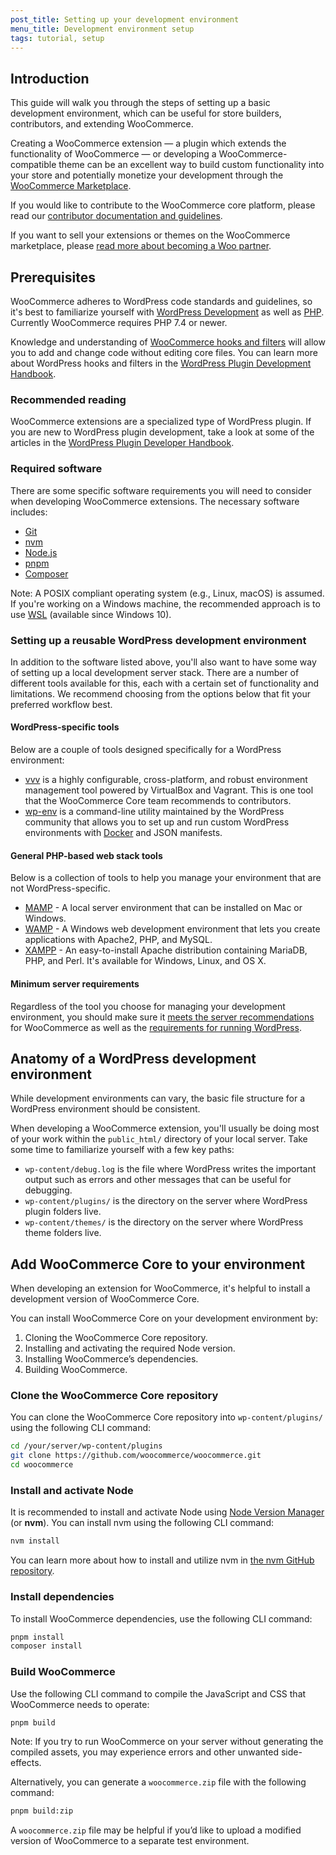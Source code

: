 ```yaml
---
post_title: Setting up your development environment
menu_title: Development environment setup
tags: tutorial, setup
---
```


## Introduction

This guide will walk you through the steps of setting up a basic development environment, which can be useful for store builders, contributors, and extending WooCommerce.

Creating a WooCommerce extension — a plugin which extends the functionality of WooCommerce — or developing a WooCommerce-compatible theme can be an excellent way to build custom functionality into your store and potentially monetize your development through the [WooCommerce Marketplace](https://woocommerce.com/products/?utm_source=wooextdevguide). 

If you would like to contribute to the WooCommerce core platform, please read our [contributor documentation and guidelines](https://github.com/woocommerce/woocommerce/wiki/How-to-set-up-WooCommerce-development-environment).

If you want to sell your extensions or themes on the WooCommerce marketplace, please [read more about becoming a Woo partner](https://woocommerce.com/partners/?utm_source=wooextdevguide).

## Prerequisites

WooCommerce adheres to WordPress code standards and guidelines, so it's best to familiarize yourself with [WordPress Development](https://learn.wordpress.org/tutorial/introduction-to-wordpress/) as well as [PHP](https://www.php.net/). Currently WooCommerce requires PHP 7.4 or newer.

Knowledge and understanding of [WooCommerce hooks and filters](https://woocommerce.com/document/introduction-to-hooks-actions-and-filters/?utm_source=wooextdevguide) will allow you to add and change code without editing core files. You can learn more about WordPress hooks and filters in the [WordPress Plugin Development Handbook](https://developer.wordpress.org/plugins/hooks/).

### Recommended reading

WooCommerce extensions are a specialized type of WordPress plugin. If you are new to WordPress plugin development, take a look at some of the articles in the [WordPress Plugin Developer Handbook](https://developer.wordpress.org/plugins/).

### Required software

There are some specific software requirements you will need to consider when developing WooCommerce extensions. The necessary software includes:

- [Git](https://git-scm.com/)
- [nvm](https://github.com/nvm-sh/nvm/blob/master/README.md)
- [Node.js](https://nodejs.org/)
- [pnpm](https://pnpm.io/)
- [Composer](https://getcomposer.org/)

Note: A POSIX compliant operating system (e.g., Linux, macOS) is assumed. If you're working on a Windows machine, the recommended approach is to use [WSL](https://learn.microsoft.com/en-us/windows/wsl/install) (available since Windows 10).

### Setting up a reusable WordPress development environment

In addition to the software listed above, you'll also want to have some way of setting up a local development server stack. There are a number of different tools available for this, each with a certain set of functionality and limitations. We recommend choosing from the options below that fit your preferred workflow best.

#### WordPress-specific tools

Below are a couple of tools designed specifically for a WordPress environment:

- [vvv](https://varyingvagrantvagrants.org/) is a highly configurable, cross-platform, and robust environment management tool powered by VirtualBox and Vagrant. This is one tool that the WooCommerce Core team recommends to contributors.
- [wp-env](https://developer.wordpress.org/block-editor/reference-guides/packages/packages-env/) is a command-line utility maintained by the WordPress community that allows you to set up and run custom WordPress environments with [Docker](https://www.docker.com/) and JSON manifests.

#### General PHP-based web stack tools

Below is a collection of tools to help you manage your environment that are not WordPress-specific.

- [MAMP](https://www.mamp.info/en/mac/) - A local server environment that can be installed on Mac or Windows.
- [WAMP](https://www.wampserver.com/en/) - A Windows web development environment that lets you create applications with Apache2, PHP, and MySQL.
- [XAMPP](https://www.apachefriends.org/index.html) - An easy-to-install Apache distribution containing MariaDB, PHP, and Perl. It's available for Windows, Linux, and OS X.

#### Minimum server requirements

Regardless of the tool you choose for managing your development environment, you should make sure it [meets the server recommendations](https://woocommerce.com/document/server-requirements/?utm_source=wooextdevguide) for WooCommerce as well as the [requirements for running WordPress](https://wordpress.org/about/requirements/).

## Anatomy of a WordPress development environment

While development environments can vary, the basic file structure for a WordPress environment should be consistent.

When developing a WooCommerce extension, you'll usually be doing most of your work within the `public_html/` directory of your local server. Take some time to familiarize yourself with a few key paths:

- `wp-content/debug.log` is the file where WordPress writes the important output such as errors and other messages that can be useful for debugging.
- `wp-content/plugins/` is the directory on the server where WordPress plugin folders live.
- `wp-content/themes/` is the directory on the server where WordPress theme folders live.

## Add WooCommerce Core to your environment

When developing an extension for WooCommerce, it's helpful to install a development version of WooCommerce Core. 

You can install WooCommerce Core on your development environment by:

1. Cloning the WooCommerce Core repository.
2. Installing and activating the required Node version.
3. Installing WooCommerce’s dependencies.
4. Building WooCommerce.

### Clone the WooCommerce Core repository

You can clone the WooCommerce Core repository into `wp-content/plugins/` using the following CLI command:

```sh
cd /your/server/wp-content/plugins
git clone https://github.com/woocommerce/woocommerce.git
cd woocommerce
```

### Install and activate Node

It is recommended to install and activate Node using [Node Version Manager](https://github.com/nvm-sh/nvm) (or **nvm**). You can install nvm using the following CLI command:

```sh
nvm install
```

You can learn more about how to install and utilize nvm in [the nvm GitHub repository](https://github.com/nvm-sh/nvm?tab=readme-ov-file#intro).

### Install dependencies

To install WooCommerce dependencies, use the following CLI command:

```sh
pnpm install
composer install
```

### Build WooCommerce

Use the following CLI command to compile the JavaScript and CSS that WooCommerce needs to operate:

```sh
pnpm build
```

Note: If you try to run WooCommerce on your server without generating the compiled assets, you may experience errors and other unwanted side-effects.

Alternatively, you can generate a `woocommerce.zip` file with the following command: 

```sh
pnpm build:zip
```

A `woocommerce.zip` file may be helpful if you’d like to upload a modified version of WooCommerce to a separate test environment.
